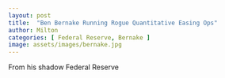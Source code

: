 ```yaml
---
layout: post
title:  "Ben Bernake Running Rogue Quantitative Easing Ops"
author: Milton
categories: [ Federal Reserve, Bernake ]
image: assets/images/bernake.jpg
---
```

From his shadow Federal Reserve